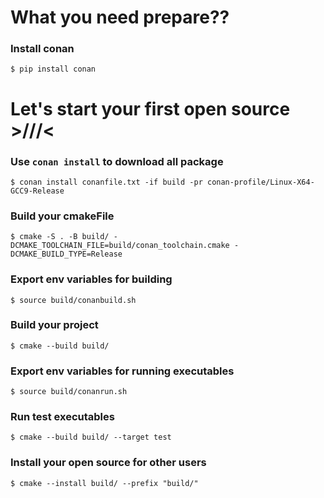 
# What you need prepare??

### Install conan
```console
$ pip install conan
```


# Let's start your first open source >///<

### Use `conan install` to download all package
```console
$ conan install conanfile.txt -if build -pr conan-profile/Linux-X64-GCC9-Release
```

### Build your cmakeFile
```console
$ cmake -S . -B build/ -DCMAKE_TOOLCHAIN_FILE=build/conan_toolchain.cmake -DCMAKE_BUILD_TYPE=Release
```

### Export env variables for building
```console
$ source build/conanbuild.sh
```

### Build your project
```console
$ cmake --build build/
```

### Export env variables for running executables
```console
$ source build/conanrun.sh
```

### Run test executables
```console
$ cmake --build build/ --target test
```

### Install your open source for other users
```console
$ cmake --install build/ --prefix "build/"
```